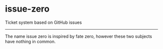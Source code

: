 # issue-zero

Ticket system based on GitHub issues

---

The name issue zero is inspired by fate zero, however these two subjects have nothing in common.
